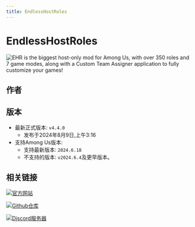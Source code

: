 ```yaml
---
title: EndlessHostRoles
---
```

# EndlessHostRoles

![EHR is the biggest host-only mod for Among Us, with over 350 roles and 7 game modes, along with a Custom Team Assigner application to fully customize your games!](/Image/EndlessHostRoles.png)

## 作者

<div align="center">
<VPCard
  title="Gurge44"
  desc="开发者"
  logo="/Image/Gurge44.jpg"
  link="https://github.com/Gurge44"
/>
</div>

## 版本
- 最新正式版本: `v4.4.0`
  - 发布于2024年8月9日,上午3:16
- 支持Among Us版本:
    - 支持最新版本: `2024.6.18`
    - 不支持的版本: `v2024.6.4`及更早版本。

## 相关链接
[![官方网站](https://badgen.net/badge/Web/Site/3AA675)](https://sites.google.com/view/ehr-au)

[![Github仓库](https://badgen.net/badge/Github/Repository/github?icon=github)](https://github.com/Gurge44/EndlessHostRoles)

[![Discord服务器](https://badgen.net/badge/Discord/Server/5662F6?icon=discord)](https://discord.gg/W5ug6hXB9V)